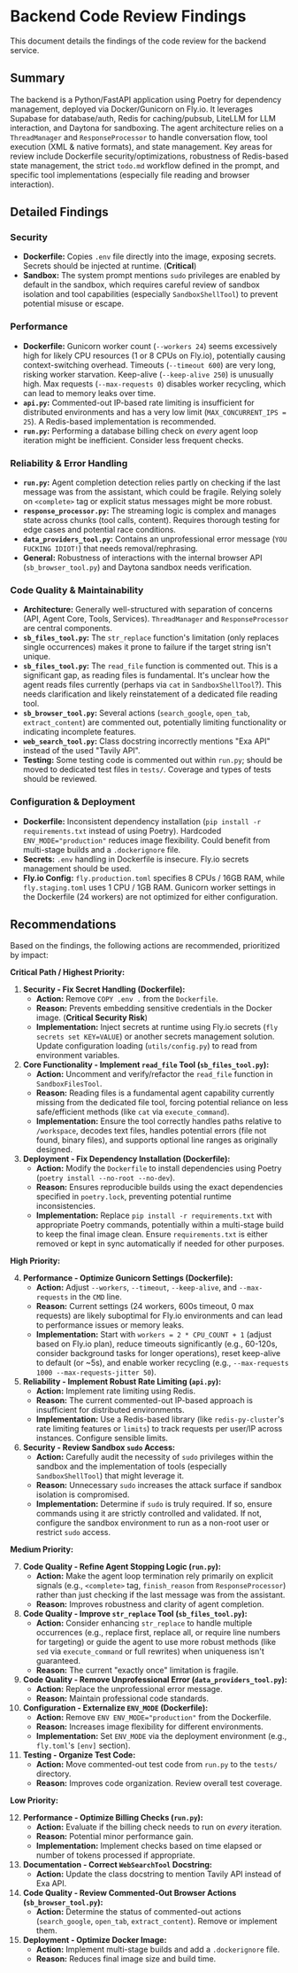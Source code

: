 # Backend Code Review Findings

This document details the findings of the code review for the backend service.

## Summary

The backend is a Python/FastAPI application using Poetry for dependency management, deployed via Docker/Gunicorn on Fly.io. It leverages Supabase for database/auth, Redis for caching/pubsub, LiteLLM for LLM interaction, and Daytona for sandboxing. The agent architecture relies on a `ThreadManager` and `ResponseProcessor` to handle conversation flow, tool execution (XML & native formats), and state management. Key areas for review include Dockerfile security/optimizations, robustness of Redis-based state management, the strict `todo.md` workflow defined in the prompt, and specific tool implementations (especially file reading and browser interaction).

## Detailed Findings

### Security

*   **Dockerfile:** Copies `.env` file directly into the image, exposing secrets. Secrets should be injected at runtime. (**Critical**)
*   **Sandbox:** The system prompt mentions `sudo` privileges are enabled by default in the sandbox, which requires careful review of sandbox isolation and tool capabilities (especially `SandboxShellTool`) to prevent potential misuse or escape.

### Performance

*   **Dockerfile:** Gunicorn worker count (`--workers 24`) seems excessively high for likely CPU resources (1 or 8 CPUs on Fly.io), potentially causing context-switching overhead. Timeouts (`--timeout 600`) are very long, risking worker starvation. Keep-alive (`--keep-alive 250`) is unusually high. Max requests (`--max-requests 0`) disables worker recycling, which can lead to memory leaks over time.
*   **`api.py`:** Commented-out IP-based rate limiting is insufficient for distributed environments and has a very low limit (`MAX_CONCURRENT_IPS = 25`). A Redis-based implementation is recommended.
*   **`run.py`:** Performing a database billing check on *every* agent loop iteration might be inefficient. Consider less frequent checks.

### Reliability & Error Handling

*   **`run.py`:** Agent completion detection relies partly on checking if the last message was from the assistant, which could be fragile. Relying solely on `<complete>` tag or explicit status messages might be more robust.
*   **`response_processor.py`:** The streaming logic is complex and manages state across chunks (tool calls, content). Requires thorough testing for edge cases and potential race conditions.
*   **`data_providers_tool.py`:** Contains an unprofessional error message (`YOU FUCKING IDIOT!`) that needs removal/rephrasing.
*   **General:** Robustness of interactions with the internal browser API (`sb_browser_tool.py`) and Daytona sandbox needs verification.

### Code Quality & Maintainability

*   **Architecture:** Generally well-structured with separation of concerns (API, Agent Core, Tools, Services). `ThreadManager` and `ResponseProcessor` are central components.
*   **`sb_files_tool.py`:** The `str_replace` function's limitation (only replaces single occurrences) makes it prone to failure if the target string isn't unique.
*   **`sb_files_tool.py`:** The `read_file` function is commented out. This is a significant gap, as reading files is fundamental. It's unclear how the agent reads files currently (perhaps via `cat` in `SandboxShellTool`?). This needs clarification and likely reinstatement of a dedicated file reading tool.
*   **`sb_browser_tool.py`:** Several actions (`search_google`, `open_tab`, `extract_content`) are commented out, potentially limiting functionality or indicating incomplete features.
*   **`web_search_tool.py`:** Class docstring incorrectly mentions "Exa API" instead of the used "Tavily API".
*   **Testing:** Some testing code is commented out within `run.py`; should be moved to dedicated test files in `tests/`. Coverage and types of tests should be reviewed.

### Configuration & Deployment

*   **Dockerfile:** Inconsistent dependency installation (`pip install -r requirements.txt` instead of using Poetry). Hardcoded `ENV_MODE="production"` reduces image flexibility. Could benefit from multi-stage builds and a `.dockerignore` file.
*   **Secrets:** `.env` handling in Dockerfile is insecure. Fly.io secrets management should be used.
*   **Fly.io Config:** `fly.production.toml` specifies 8 CPUs / 16GB RAM, while `fly.staging.toml` uses 1 CPU / 1GB RAM. Gunicorn worker settings in the Dockerfile (24 workers) are not optimized for either configuration.

## Recommendations

Based on the findings, the following actions are recommended, prioritized by impact:

**Critical Path / Highest Priority:**

1.  **Security - Fix Secret Handling (Dockerfile):**
    *   **Action:** Remove `COPY .env .` from the `Dockerfile`.
    *   **Reason:** Prevents embedding sensitive credentials in the Docker image. (**Critical Security Risk**)
    *   **Implementation:** Inject secrets at runtime using Fly.io secrets (`fly secrets set KEY=VALUE`) or another secrets management solution. Update configuration loading (`utils/config.py`) to read from environment variables.
2.  **Core Functionality - Implement `read_file` Tool (`sb_files_tool.py`):**
    *   **Action:** Uncomment and verify/refactor the `read_file` function in `SandboxFilesTool`.
    *   **Reason:** Reading files is a fundamental agent capability currently missing from the dedicated file tool, forcing potential reliance on less safe/efficient methods (like `cat` via `execute_command`).
    *   **Implementation:** Ensure the tool correctly handles paths relative to `/workspace`, decodes text files, handles potential errors (file not found, binary files), and supports optional line ranges as originally designed.
3.  **Deployment - Fix Dependency Installation (Dockerfile):**
    *   **Action:** Modify the `Dockerfile` to install dependencies using Poetry (`poetry install --no-root --no-dev`).
    *   **Reason:** Ensures reproducible builds using the exact dependencies specified in `poetry.lock`, preventing potential runtime inconsistencies.
    *   **Implementation:** Replace `pip install -r requirements.txt` with appropriate Poetry commands, potentially within a multi-stage build to keep the final image clean. Ensure `requirements.txt` is either removed or kept in sync automatically if needed for other purposes.

**High Priority:**

4.  **Performance - Optimize Gunicorn Settings (Dockerfile):**
    *   **Action:** Adjust `--workers`, `--timeout`, `--keep-alive`, and `--max-requests` in the `CMD` line.
    *   **Reason:** Current settings (24 workers, 600s timeout, 0 max requests) are likely suboptimal for Fly.io environments and can lead to performance issues or memory leaks.
    *   **Implementation:** Start with `workers = 2 * CPU_COUNT + 1` (adjust based on Fly.io plan), reduce timeouts significantly (e.g., 60-120s, consider background tasks for longer operations), reset keep-alive to default (or ~5s), and enable worker recycling (e.g., `--max-requests 1000 --max-requests-jitter 50`).
5.  **Reliability - Implement Robust Rate Limiting (`api.py`):**
    *   **Action:** Implement rate limiting using Redis.
    *   **Reason:** The current commented-out IP-based approach is insufficient for distributed environments.
    *   **Implementation:** Use a Redis-based library (like `redis-py-cluster`'s rate limiting features or `limits`) to track requests per user/IP across instances. Configure sensible limits.
6.  **Security - Review Sandbox `sudo` Access:**
    *   **Action:** Carefully audit the necessity of `sudo` privileges within the sandbox and the implementation of tools (especially `SandboxShellTool`) that might leverage it.
    *   **Reason:** Unnecessary `sudo` increases the attack surface if sandbox isolation is compromised.
    *   **Implementation:** Determine if `sudo` is truly required. If so, ensure commands using it are strictly controlled and validated. If not, configure the sandbox environment to run as a non-root user or restrict `sudo` access.

**Medium Priority:**

7.  **Code Quality - Refine Agent Stopping Logic (`run.py`):**
    *   **Action:** Make the agent loop termination rely primarily on explicit signals (e.g., `<complete>` tag, `finish_reason` from `ResponseProcessor`) rather than just checking if the last message was from the assistant.
    *   **Reason:** Improves robustness and clarity of agent completion.
8.  **Code Quality - Improve `str_replace` Tool (`sb_files_tool.py`):**
    *   **Action:** Consider enhancing `str_replace` to handle multiple occurrences (e.g., replace first, replace all, or require line numbers for targeting) or guide the agent to use more robust methods (like `sed` via `execute_command` or full rewrites) when uniqueness isn't guaranteed.
    *   **Reason:** The current "exactly once" limitation is fragile.
9.  **Code Quality - Remove Unprofessional Error (`data_providers_tool.py`):**
    *   **Action:** Replace the unprofessional error message.
    *   **Reason:** Maintain professional code standards.
10. **Configuration - Externalize `ENV_MODE` (Dockerfile):**
    *   **Action:** Remove `ENV ENV_MODE="production"` from the Dockerfile.
    *   **Reason:** Increases image flexibility for different environments.
    *   **Implementation:** Set `ENV_MODE` via the deployment environment (e.g., `fly.toml`'s `[env]` section).
11. **Testing - Organize Test Code:**
    *   **Action:** Move commented-out test code from `run.py` to the `tests/` directory.
    *   **Reason:** Improves code organization. Review overall test coverage.

**Low Priority:**

12. **Performance - Optimize Billing Checks (`run.py`):**
    *   **Action:** Evaluate if the billing check needs to run on *every* iteration.
    *   **Reason:** Potential minor performance gain.
    *   **Implementation:** Implement checks based on time elapsed or number of tokens processed if appropriate.
13. **Documentation - Correct `WebSearchTool` Docstring:**
    *   **Action:** Update the class docstring to mention Tavily API instead of Exa API.
14. **Code Quality - Review Commented-Out Browser Actions (`sb_browser_tool.py`):**
    *   **Action:** Determine the status of commented-out actions (`search_google`, `open_tab`, `extract_content`). Remove or implement them.
15. **Deployment - Optimize Docker Image:**
    *   **Action:** Implement multi-stage builds and add a `.dockerignore` file.
    *   **Reason:** Reduces final image size and build time.
